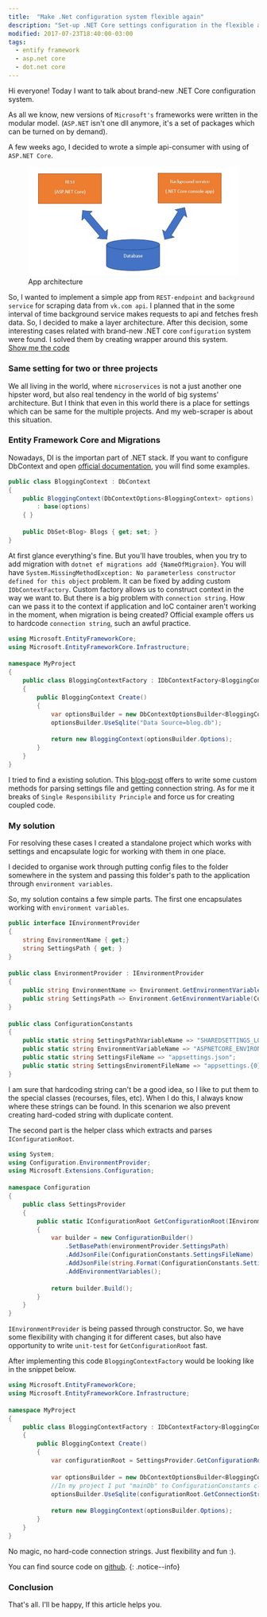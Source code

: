 ```yaml
---
title:  "Make .Net configuration system flexible again"
description: "Set-up .NET Core settings configuration in the flexible and shared-ready way"
modified: 2017-07-23T18:40:00-03:00
tags:
  - entify framework
  - asp.net core
  - dot.net core
---
```

Hi everyone! Today I want to talk about brand-new .NET Core configuration system.

As all we know, new versions of `Microsoft's` frameworks were written in the modular model. (`ASP.NET` isn't one dll anymore, it's a set of packages which can be turned on by demand).

A few weeks ago, I decided to wrote a simple api-consumer with using of `ASP.NET Core`.

<figure>
	<a href="/assets/images/scraper-scheme.JPG"><img src="/assets/images/scraper-scheme.JPG"></a>
	<figcaption>App architecture</figcaption>
</figure>

So, I wanted to implement a simple app from `REST-endpoint` and `background service` for scraping data from `vk.com api`.
I planned that in the some interval of time background service makes requests to api and fetches fresh data. So, I decided to make a layer architecture.
After this decision, some interesting cases related with brand-new .NET core `configuration` system were found. I solved them by creating wrapper around this system.  
<a href="https://github.com/egorikas/dot-net-core-shared-configuration">Show me the code</a>

### Same setting for two or three projects
We all living in the world, where `microservices` is not a just another one hipster word, but also real tendency in the world of big systems' architecture. 
But I think that even in this world there is a place for settings which can be same for the multiple projects. And my web-scraper is about this situation. 

### Entity Framework Core and Migrations
Nowadays, DI is the importan part of .NET stack. If you want to configure
DbContext and open <a href="https://docs.microsoft.com/en-us/ef/core/miscellaneous/configuring-dbcontext">official documentation</a>, you will find some examples.

```csharp 			
public class BloggingContext : DbContext
{
    public BloggingContext(DbContextOptions<BloggingContext> options)
        : base(options)
    { }

    public DbSet<Blog> Blogs { get; set; }
}
```
At first glance everything's fine. But you'll have troubles, when you try to add migration with `dotnet ef migrations add {NameOfMigraion}`. You will have `System.MissingMethodException: No parameterless constructor defined for this object` problem. It can be fixed by adding custom `IDbContextFactory`. 
Custom factory allows us to construct context in the way we want to. But there is a big problem with `connection string`. How can we pass it to the context if application and IoC container aren't working in the moment, when migration is being created?
Official example offers us to hardcode `connection string`, such an awful practice.
```csharp 			
using Microsoft.EntityFrameworkCore;
using Microsoft.EntityFrameworkCore.Infrastructure;

namespace MyProject
{
    public class BloggingContextFactory : IDbContextFactory<BloggingContext>
    {
        public BloggingContext Create()
        {
            var optionsBuilder = new DbContextOptionsBuilder<BloggingContext>();
            optionsBuilder.UseSqlite("Data Source=blog.db");

            return new BloggingContext(optionsBuilder.Options);
        }
    }
}
```
I tried to find a existing solution. This <a href="https://www.benday.com/2017/02/17/ef-core-migrations-without-hard-coding-a-connection-string-using-idbcontextfactory/ ">blog-post</a> offers to write some custom methods for parsing settings file and getting connection string. As for me it breaks of `Single Responsibility Principle` and force us for creating coupled code.

### My solution
For resolving these cases I created a standalone project which works with settings and encapsulate logic for working with them in one place.

I decided to organise work through putting config files to the folder somewhere in the system and passing this folder's path to the application through `environment variables`.

So, my solution contains a few simple parts.
The first one encapsulates working with `environment variables`.
```csharp 			
public interface IEnvironmentProvider
{
    string EnvironmentName { get;}
    string SettingsPath { get; }
}
    
public class EnvironmentProvider : IEnvironmentProvider
{
    public string EnvironmentName => Environment.GetEnvironmentVariable(ConfigurationConstants.EnvironmentVariableName);
    public string SettingsPath => Environment.GetEnvironmentVariable(ConfigurationConstants.SettingsPathVariableName);
}

public class ConfigurationConstants
{
    public static string SettingsPathVariableName => "SHAREDSETTINGS_LOCATION";
    public static string EnvironmentVariableName => "ASPNETCORE_ENVIRONMENT";
    public static string SettingsFileName => "appsettings.json";
    public static string SettingsEnviromentFileName => "appsettings.{0}.json";
}
```
I am sure that hardcoding string can't be a good idea, so I like to put them to the special classes (recourses, files, etc). When I do this, I always know where these strings can be found. In this scenarion we also prevent creating hard-coded string with duplicate content.

The second part is the helper class which extracts and parses `IConfigurationRoot`.
```csharp 			
using System;
using Configuration.EnvironmentProvider;
using Microsoft.Extensions.Configuration;

namespace Configuration
{
    public class SettingsProvider
    {
        public static IConfigurationRoot GetConfigurationRoot(IEnvironmentProvider environmentProvider)
        {
            var builder = new ConfigurationBuilder()
                .SetBasePath(environmentProvider.SettingsPath)
                .AddJsonFile(ConfigurationConstants.SettingsFileName)
                .AddJsonFile(string.Format(ConfigurationConstants.SettingsEnviromentFileName, environmentProvider.EnvironmentName), optional: true)
                .AddEnvironmentVariables();

            return builder.Build();
        }      
    }
}
```
`IEnvironmentProvider` is being passed through constructor. So, we have some flexibility with changing it for different cases, but also have opportunity to write `unit-test` for `GetConfigurationRoot` fast.

After implementing this code `BloggingContextFactory` would be looking like in the snippet below.
```csharp 			
using Microsoft.EntityFrameworkCore;
using Microsoft.EntityFrameworkCore.Infrastructure;

namespace MyProject
{
    public class BloggingContextFactory : IDbContextFactory<BloggingContext>
    {
        public BloggingContext Create()
        {
            var configurationRoot = SettingsProvider.GetConfigurationRoot(new EnvironmentProvider());
            
            var optionsBuilder = new DbContextOptionsBuilder<BloggingContext>();
            //In my project I put "mainDb" to ConfigurationConstants class
            optionsBuilder.UseSqlite(configurationRoot.GetConnectionString("mainDb"));

            return new BloggingContext(optionsBuilder.Options);
        }
    }
}
```

No magic, no hard-code connection strings. Just flexibility and fun :).

You can find source code on <a href="https://github.com/egorikas/dot-net-core-shared-configuration">github</a>.
{: .notice--info}

### Conclusion

That's all. I'll be happy, If this article helps you. 
